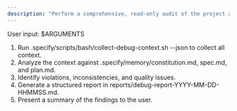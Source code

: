 ```yaml
---
description: "Perform a comprehensive, read-only audit of the project against its constitution, specifications, and plans."
---
```


User input: $ARGUMENTS

1. Run .specify/scripts/bash/collect-debug-context.sh --json to collect all context.
2. Analyze the context against .specify/memory/constitution.md, spec.md, and plan.md.
3. Identify violations, inconsistencies, and quality issues.
4. Generate a structured report in reports/debug-report-YYYY-MM-DD-HHMMSS.md.
5. Present a summary of the findings to the user.
